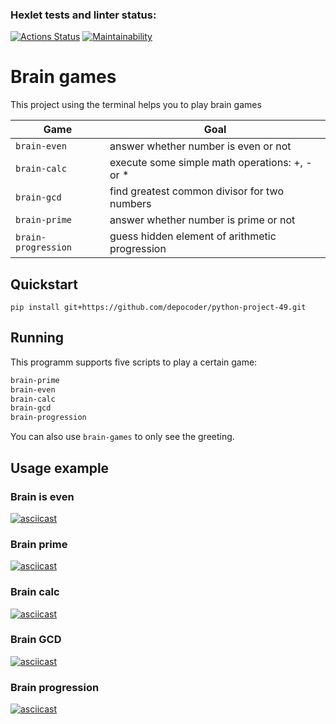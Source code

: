 ### Hexlet tests and linter status:
[![Actions Status](https://github.com/depocoder/python-project-49/workflows/hexlet-check/badge.svg)](https://github.com/depocoder/python-project-49/actions)
[![Maintainability](https://api.codeclimate.com/v1/badges/856215475485b79275a0/maintainability)](https://codeclimate.com/github/depocoder/python-project-49/maintainability)

# Brain games

This project using the terminal helps you to play brain games

| Game                |                      Goal                     |
|---------------------|-----------------------------------------------|
| `brain-even`        | answer whether number is even or not          |       
| `brain-calc`        | execute some simple math operations: +, - or *|      
| `brain-gcd`         | find greatest common divisor for two numbers  |
| `brain-prime`       | answer whether number is prime or not         |
| `brain-progression` | guess hidden element of arithmetic progression| 

## Quickstart

```
pip install git+https://github.com/depocoder/python-project-49.git
```

## Running

This programm supports five scripts to play a certain game:
```bash
brain-prime
brain-even
brain-calc
brain-gcd
brain-progression
```
You can also use `brain-games` to only see the greeting.

## Usage example

### Brain is even

[![asciicast](https://asciinema.org/a/KgcSQIRTEibwtsw6jgreXuxks.svg)](https://asciinema.org/a/KgcSQIRTEibwtsw6jgreXuxks)

### Brain prime

[![asciicast](https://asciinema.org/a/m2ZDU8RrMigir8G7rqOe1oSfu.svg)](https://asciinema.org/a/m2ZDU8RrMigir8G7rqOe1oSfu)

### Brain calc

[![asciicast](https://asciinema.org/a/wClJf3AuBmpQmzf5OAJRHKMs2.svg)](https://asciinema.org/a/wClJf3AuBmpQmzf5OAJRHKMs2)

### Brain GCD

[![asciicast](https://asciinema.org/a/LsDRFLhE5RRF9gnlyYDTAERDr.svg)](https://asciinema.org/a/LsDRFLhE5RRF9gnlyYDTAERDr)

### Brain progression

[![asciicast](https://asciinema.org/a/Wo3AhN1tNJM1QTg9mrfEAihOQ.svg)](https://asciinema.org/a/Wo3AhN1tNJM1QTg9mrfEAihOQ)